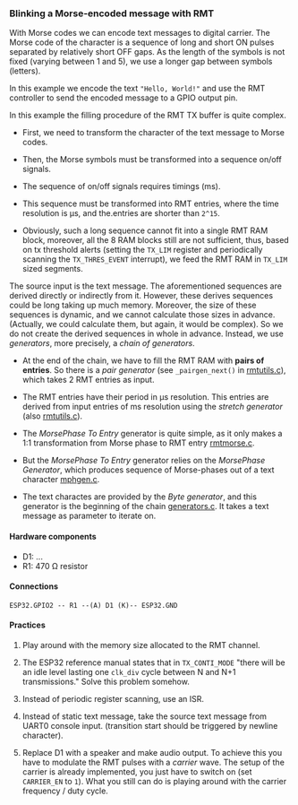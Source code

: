 ### Blinking a Morse-encoded message with RMT

With Morse codes we can encode text messages to digital carrier.
The Morse code of the character is a sequence of long and short ON pulses
separated by relatively short OFF gaps.
As the length of the symbols is not fixed (varying between 1 and 5),
we use a longer gap between symbols (letters).

In this example we encode the text `"Hello, World!"` and use the RMT controller
to send the encoded message to a GPIO output pin.

In this example the filling procedure of the RMT TX buffer is quite complex.

* First, we need to transform the character of the text message to Morse codes.

* Then, the Morse symbols must be transformed into a sequence on/off signals.

* The sequence of on/off signals requires timings (ms).

* This sequence must be transformed into RMT entries, where the time resolution is µs,
and the.entries are shorter than `2^15`.

* Obviously, such a long sequence cannot fit into a single RMT RAM block, moreover,
all the 8 RAM blocks still are not sufficient, thus, based on tx threshold alerts
(setting the `TX_LIM` register and periodically scanning the `TX_THRES_EVENT` interrupt),
we feed the RMT RAM in `TX_LIM` sized segments.

The source input is the text message.
The aforementioned sequences are derived directly or indirectly from it.
However, these derives sequences could be long taking up much memory.
Moreover, the size of these sequences is dynamic, and we cannot calculate those sizes in advance.
(Actually, we could calculate them, but again, it would be complex).
So we do not create the derived sequences in whole in advance.
Instead, we use *generators*, more precisely, a *chain of generators*.

* At the end of the chain, we have to fill the RMT RAM with **pairs of entries**.
So there is a *pair generator* (see `_pairgen_next()` in [rmtutils.c](../../src/utils/rmtutils.c)),
which takes 2 RMT entries as input.

* The RMT entries have their period in µs resolution.
This entries are derived from input entries of ms resolution using the *stretch generator*
(also [rmtutils.c](../../src/utils/rmtutils.c)).

* The *MorsePhase To Entry* generator is quite simple, as it only makes a 1:1 transformation from Morse phase to RMT entry [rmtmorse.c](rmtmorse.c).

* But the *MorsePhase To Entry* generator relies on the *MorsePhase Generator*,
 which produces sequence of Morse-phases out of a text character [mphgen.c](mphgen.c).

* The text charactes are provided by the *Byte generator*,
and this generator is the beginning of the chain [generators.c](../../src/utils/generators.c).
It takes a text message as parameter to iterate on.

#### Hardware components

* D1: ...
* R1: 470 Ω resistor

#### Connections

```
ESP32.GPIO2 -- R1 --(A) D1 (K)-- ESP32.GND
```

#### Practices

1. Play around with the memory size allocated to the RMT channel.

2. The ESP32 reference manual states that in `TX_CONTI_MODE`
"there will be an idle level lasting one `clk_div` cycle between N and N+1 transmissions."
Solve this problem somehow.

3. Instead of periodic register scanning, use an ISR.

4. Instead of static text message, take the source text message from UART0 console input.
(transition start should be triggered by newline character).

5. Replace D1 with a speaker and make audio output.
To achieve this you have to modulate the RMT pulses with a *carrier* wave.
The setup of the carrier is already implemented, you just have to switch on (set `CARRIER_EN` to `1`).
What you still can do is playing around with the carrier frequency / duty cycle.
